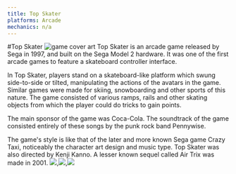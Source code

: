 ```yaml
---
title: Top Skater
platforms: Arcade
mechanics: n/a
---
```

#Top Skater
![game cover art](//images.igdb.com/igdb/image/upload/t_thumb/jayn0saz3xfmrjcg7uvg.jpg "Logo Title Text 1")
Top Skater is an arcade game released by Sega in 1997, and built on the Sega Model 2 hardware. It was one of the first arcade games to feature a skateboard controller interface.

In Top Skater, players stand on a skateboard-like platform which swung side-to-side or tilted, manipulating the actions of the avatars in the game. Similar games were made for skiing, snowboarding and other sports of this nature. The game consisted of various ramps, rails and other skating objects from which the player could do tricks to gain points.

The main sponsor of the game was Coca-Cola.
The soundtrack of the game consisted entirely of these songs by the punk rock band Pennywise.

The game's style is like that of the later and more known Sega game Crazy Taxi, noticeably the character art design and music type. Top Skater was also directed by Kenji Kanno. A lesser known sequel called Air Trix was made in 2001.
<img src="//images.igdb.com/igdb/image/upload/t_thumb/ux0g2ydrw4wkblwcn87s.jpg"/>,<img src="//images.igdb.com/igdb/image/upload/t_thumb/keoqnqeqndht9xj7qvaf.jpg"/>,<img src="//images.igdb.com/igdb/image/upload/t_thumb/iarw8cp4qzinj8ufmyzn.jpg"/>
